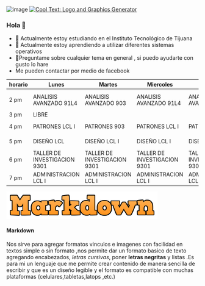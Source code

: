 
![image](https://user-images.githubusercontent.com/47792507/109370768-95c26e00-7856-11eb-973c-a201afadcc15.png)
<a href="http://cooltext.com" target="_top"><img src="https://cooltext.com/images/ct_pixel.gif" width="80" height="15" alt="Cool Text: Logo and Graphics Generator" border="0" /></a>





### Hola  👋




- 🔭 Actualmente estoy estudiando en el Instituto Tecnológico de Tijuana
- 🌱 Actualmente estoy aprendiendo a utilizar diferentes sistemas operativos
- 💬Preguntame  sobre cualquier tema en general , si puedo ayudarte con gusto lo hare
- Me pueden contactar por medio de facebook 


| horario | Lunes | Martes | Miercoles | Jueves | Viernes |
|-|-|-|-|-|-|
| 2 pm | ANALISIS AVANZADO 91L4 | ANALISIS AVANZADO 903 | ANALISIS AVANZADO  91L4| ANALISIS AVANZADO  903| ANALISIS AVANZADO 903 |
| 3 pm | LIBRE| 
| 4 pm |PATRONES LCL I| 	PATRONES 903| PATRONES LCL I| PATRONES 903| PATRONES 903|
| 5 pm | DISEÑO LCL| DISEÑO LCL I | DISEÑO  LCL I| DISEÑO 905 | DISEÑO 905 | 
| 6 pm | TALLER DE INVESTIGACION 9301 | TALLER DE INVESTIGACION 9301| TALLER DE INVESTIGACION 9301 | TALLER DE INVESTIGACION 9301 |  
| 7 pm | ADMINISTRACION LCL I| ADMINISTRACION LCL I| ADMINISTRACION LCL I| ADMINISTRACION LCL I| 

![image](logo.png)



#### Markdown 
Nos sirve para agregar formatos vinculos e imagenes con facilidad en textos simple o sin formato ,nos permite dar un formato basico de texto  agregando  encabezados,  *letras cursivas*, poner **letras negritas** y listas  .Es  para mi un lenguaje que me permite  crear contenido de manera sencilla de escribir  y que es un diseño legible  y el formato es compatible con muchas plataformas (celulares,tabletas,latops ,etc.)
